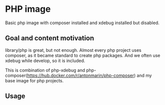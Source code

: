 # PHP image 

Basic php image with composer installed and xdebug installed but disabled.

## Goal and content motivation

library/php is great, but not enough. Almost every php project uses composer, as it
became standard to create php packages. And we often use xdebug while develop, so
it is included. 

This is combination of php-xdebug and php-composer(https://hub.docker.com/r/antonmarin/php-composer)
and my base image for php projects.

## Usage

